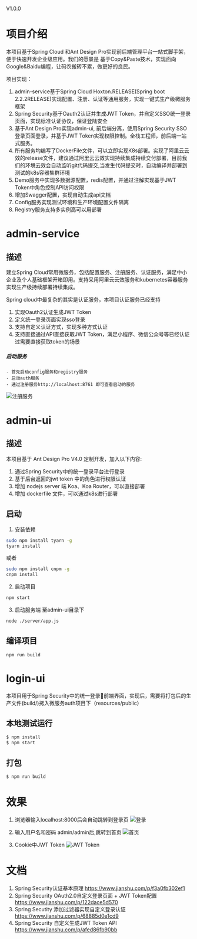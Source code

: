 V1.0.0
# 项目介绍
本项目基于Spring Cloud 和Ant Design Pro实现前后端管理平台一站式脚手架，便于快速开发企业级应用。我们的愿景是 基于Copy&Paste技术，实现面向Google&Baidu编程，让码农搬砖不累，做更好的良民。

项目实现：
1. admin-service基于Spring Cloud Hoxton.RELEASE(Spring boot 2.2.2RELEASE)实现配置、注册、认证等通用服务，实现一键式生产级微服务框架
2. Spring Security基于Oauth2认证并生成JWT Token，并自定义SSO统一登录页面，实现标准认证协议，保证登陆安全
3. 基于Ant Design Pro实现admin-ui, 前后端分离，使用Spring Security SSO登录页面登录，并基于JWT Token实现权限控制。全栈工程师，前后端一站式服务。
4. 所有服务均编写了DockerFile文件，可以立即实现K8s部署。实现了阿里云云效的release文件，建议通过阿里云云效实现持续集成持续交付部署，目前我们的环境云效会自动监听git代码提交,当发生代码提交时，自动编译并部署到测试的k8s容器集群环境
5. Demo服务中实现多数据源配置，redis配置，并通过注解实现基于JWT Token中角色控制API访问权限
6. 增加Swagger配置，实现自动生成api文档
7. Config服务实现测试环境和生产环境配置文件隔离
8. Registry服务支持多实例高可以用部署

# admin-service
## 描述
建立Spring Cloud常用微服务，包括配置服务、注册服务、认证服务，满足中小企业及个人基础框架开箱即用。支持采用阿里云云效服务和kubernetes容器服务实现生产级持续部署持续集成。

Spring cloud中最复杂的其实是认证服务，本项目认证服务已经支持
1. 实现Oauth2认证生成JWT Token
2. 定义统一登录页面实现sso登录
3. 支持自定义认证方式，实现多种方式认证
4. 支持直接通过API直接获取JWT Token，满足小程序、微信公众号等已经认证过需要直接获取token的场景

##### 启动服务
    - 首先启动config服务和registry服务
    - 启动auth服务
    - 通过注册服务http://localhost:8761 即可查看启动的服务
![注册服务](https://images.gitee.com/uploads/images/2019/1228/011228_0b1112e9_693977.png "WX20191228-010712@2x.png")


# admin-ui
## 描述
本项目基于 Ant Design Pro V4.0 定制开发，加入以下内容:
1. 通过Spring Security中的统一登录平台进行登录
2. 基于后台返回的jwt token 中的角色进行权限认证
3. 增加 nodejs server 端 Koa、Koa Router，可以直接部署
4. 增加 dockerfile 文件，可以通过k8s进行部署

## 启动

1. 安装依赖

```bash
sudo npm install tyarn -g
tyarn install
```

或者

```bash
sudo npm install cnpm -g
cnpm install
```

2. 启动项目

```bash
npm start
```

3. 启动服务端
至admin-ui目录下
```bash
node ./server/app.js
```

## 编译项目

```bash
npm run build
```

# login-ui
本项目用于Spring Security中的统一登录前端界面，实现后，需要将打包后的生产文件(build/)拷入微服务auth项目下（resources/public）

## 本地测试运行

```bash
$ npm install
$ npm start
```
## 打包
```bash
$ npm run build
```
# 效果
1. 浏览器输入localhost:8000后会自动跳转到登录页
![登录](https://images.gitee.com/uploads/images/2020/0108/141459_00154a24_804916.png "屏幕快照 2020-01-08 上午11.52.54.png")

2. 输入用户名和密码 admin/admin后,跳转到首页
![首页](https://images.gitee.com/uploads/images/2020/0108/141357_2b7b1df0_804916.png "屏幕快照 2020-01-08 上午11.53.15.png")

3. Cookie中JWT Token
![JWT Token](https://images.gitee.com/uploads/images/2020/0108/142112_b4feb450_804916.png "屏幕快照 2020-01-08 下午2.20.11.png")

# 文档

1. Spring Security认证基本原理 https://www.jianshu.com/p/f3a0fb302ef1
2. Spring Security OAuth2.0自定义登录页面 + JWT Token配置 https://www.jianshu.com/p/122dace5d570
3. Spring Secutity 添加过滤器实现自定义登录认证 https://www.jianshu.com/p/68885d0e1cd9
4. Spring Security 自定义生成JWT Token API https://www.jianshu.com/p/afed86fb90bb